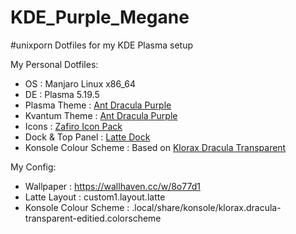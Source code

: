 # KDE_Purple_Megane

#unixporn
Dotfiles for my KDE Plasma setup

My Personal Dotfiles:
  - OS : Manjaro Linux x86_64
  - DE : Plasma 5.19.5
  - Plasma Theme : [Ant Dracula Purple](https://store.kde.org/p/1370871)
  - Kvantum Theme : [Ant Dracula Purple](https://store.kde.org/p/1370681/)
  - Icons : [Zafiro Icon Pack](https://store.kde.org/p/1209330)
  - Dock & Top Panel : [Latte Dock](https://github.com/KDE/latte-dock)
  - Konsole Colour Scheme : Based on [Klorax Dracula Transparent](https://store.kde.org/p/1329179)
  
  
My Config:
  - Wallpaper : https://wallhaven.cc/w/8o77d1
  - Latte Layout : custom1.layout.latte
  - Konsole Colour Scheme : .local/share/konsole/klorax.dracula-transparent-editied.colorscheme
  
